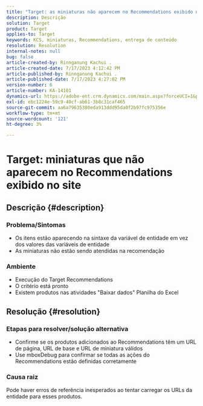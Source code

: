 ```yaml
---
title: "Target: as miniaturas não aparecem no Recommendations exibido no site"
description: Descrição
solution: Target
product: Target
applies-to: Target
keywords: KCS, miniaturas, Recommendations, entrega de conteúdo
resolution: Resolution
internal-notes: null
bug: false
article-created-by: Rinnganung Kachui .
article-created-date: 7/17/2023 4:12:42 PM
article-published-by: Rinnganung Kachui .
article-published-date: 7/17/2023 4:27:02 PM
version-number: 6
article-number: KA-14101
dynamics-url: https://adobe-ent.crm.dynamics.com/main.aspx?forceUCI=1&pagetype=entityrecord&etn=knowledgearticle&id=80efc5c0-bc24-ee11-9cbe-6045bd006268
exl-id: ebc1224e-59c9-40cf-ab61-3b8c31caf465
source-git-commit: aa6a79635380eda913ddd95da0f2b97fc975356e
workflow-type: tm+mt
source-wordcount: '121'
ht-degree: 3%

---
```


# Target: miniaturas que não aparecem no Recommendations exibido no site

## Descrição {#description}




### Problema/Sintomas



- Os itens estão aparecendo na sintaxe da variável de entidade em vez dos valores das variáveis de entidade
- As miniaturas não estão sendo atendidas na recomendação




### Ambiente



- Execução do Target Recommendations
- O critério está pronto
- Existem produtos nas atividades &quot;Baixar dados&quot; Planilha do Excel



## Resolução {#resolution}




### Etapas para resolver/solução alternativa



- Confirme se os produtos adicionados ao Recommendations têm um URL de página, URL de base e URL de miniatura válidos
- Use mboxDebug para confirmar se todas as ações do Recommendations estão definidas corretamente




### Causa raiz



Pode haver erros de referência inesperados ao tentar carregar os URLs da entidade para esses produtos.
